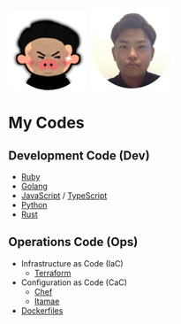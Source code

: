 !["tabakazu"](./taba.png)
!["tabakazu"](./tabakazu.jpg)

# My Codes
## Development Code (Dev)
- [Ruby](https://github.com/tabakazu/programming/tree/master/dev/ruby)
- [Golang](https://github.com/tabakazu/programming/tree/master/dev/golang)
- [JavaScript](https://github.com/tabakazu/programming/tree/master/dev/javascript)
/ [TypeScript](https://github.com/tabakazu/programming/tree/master/dev/typescript)
- [Python](https://github.com/tabakazu/programming/tree/master/dev/python)
- [Rust](https://github.com/tabakazu/programming/tree/master/dev/rust)

## Operations Code (Ops)
- Infrastructure as Code (IaC)
  - [Terraform](https://github.com/tabakazu/programming/tree/master/ops/terraform)
- Configuration as Code (CaC)
  - [Chef](https://github.com/tabakazu/programming/tree/master/ops/chef)
  - [Itamae](https://github.com/tabakazu/programming/tree/master/ops/itamae)
- [Dockerfiles](https://github.com/tabakazu/programming/tree/master/ops/dockerfiles)
